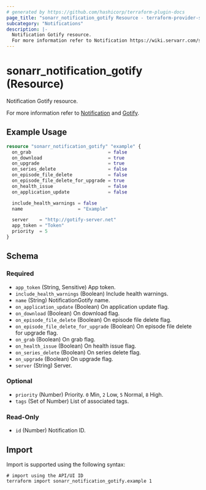 ```yaml
---
# generated by https://github.com/hashicorp/terraform-plugin-docs
page_title: "sonarr_notification_gotify Resource - terraform-provider-sonarr"
subcategory: "Notifications"
description: |-
  Notification Gotify resource.
  For more information refer to Notification https://wiki.servarr.com/sonarr/settings#connect and Gotify https://wiki.servarr.com/sonarr/supported#gotify.
---
```


# sonarr_notification_gotify (Resource)

<!-- subcategory:Notifications -->Notification Gotify resource.
For more information refer to [Notification](https://wiki.servarr.com/sonarr/settings#connect) and [Gotify](https://wiki.servarr.com/sonarr/supported#gotify).

## Example Usage

```terraform
resource "sonarr_notification_gotify" "example" {
  on_grab                            = false
  on_download                        = true
  on_upgrade                         = true
  on_series_delete                   = false
  on_episode_file_delete             = false
  on_episode_file_delete_for_upgrade = true
  on_health_issue                    = false
  on_application_update              = false

  include_health_warnings = false
  name                    = "Example"

  server    = "http://gotify-server.net"
  app_token = "Token"
  priority  = 5
}
```

<!-- schema generated by tfplugindocs -->
## Schema

### Required

- `app_token` (String, Sensitive) App token.
- `include_health_warnings` (Boolean) Include health warnings.
- `name` (String) NotificationGotify name.
- `on_application_update` (Boolean) On application update flag.
- `on_download` (Boolean) On download flag.
- `on_episode_file_delete` (Boolean) On episode file delete flag.
- `on_episode_file_delete_for_upgrade` (Boolean) On episode file delete for upgrade flag.
- `on_grab` (Boolean) On grab flag.
- `on_health_issue` (Boolean) On health issue flag.
- `on_series_delete` (Boolean) On series delete flag.
- `on_upgrade` (Boolean) On upgrade flag.
- `server` (String) Server.

### Optional

- `priority` (Number) Priority. `0` Min, `2` Low, `5` Normal, `8` High.
- `tags` (Set of Number) List of associated tags.

### Read-Only

- `id` (Number) Notification ID.

## Import

Import is supported using the following syntax:

```shell
# import using the API/UI ID
terraform import sonarr_notification_gotify.example 1
```
